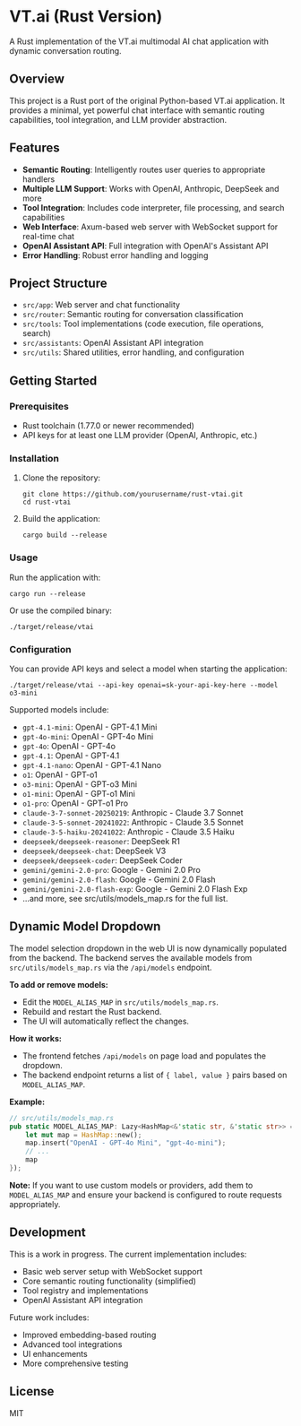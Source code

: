 # VT.ai (Rust Version)

A Rust implementation of the VT.ai multimodal AI chat application with dynamic conversation routing.

## Overview

This project is a Rust port of the original Python-based VT.ai application. It provides a minimal, yet powerful chat interface with semantic routing capabilities, tool integration, and LLM provider abstraction.

## Features

- **Semantic Routing**: Intelligently routes user queries to appropriate handlers
- **Multiple LLM Support**: Works with OpenAI, Anthropic, DeepSeek and more
- **Tool Integration**: Includes code interpreter, file processing, and search capabilities
- **Web Interface**: Axum-based web server with WebSocket support for real-time chat
- **OpenAI Assistant API**: Full integration with OpenAI's Assistant API
- **Error Handling**: Robust error handling and logging

## Project Structure

- `src/app`: Web server and chat functionality
- `src/router`: Semantic routing for conversation classification
- `src/tools`: Tool implementations (code execution, file operations, search)
- `src/assistants`: OpenAI Assistant API integration
- `src/utils`: Shared utilities, error handling, and configuration

## Getting Started

### Prerequisites

- Rust toolchain (1.77.0 or newer recommended)
- API keys for at least one LLM provider (OpenAI, Anthropic, etc.)

### Installation

1. Clone the repository:

   ```
   git clone https://github.com/yourusername/rust-vtai.git
   cd rust-vtai
   ```

2. Build the application:

   ```
   cargo build --release
   ```

### Usage

Run the application with:

```
cargo run --release
```

Or use the compiled binary:

```
./target/release/vtai
```

### Configuration

You can provide API keys and select a model when starting the application:

```
./target/release/vtai --api-key openai=sk-your-api-key-here --model o3-mini
```

Supported models include:

- `gpt-4.1-mini`: OpenAI - GPT-4.1 Mini
- `gpt-4o-mini`: OpenAI - GPT-4o Mini
- `gpt-4o`: OpenAI - GPT-4o
- `gpt-4.1`: OpenAI - GPT-4.1
- `gpt-4.1-nano`: OpenAI - GPT-4.1 Nano
- `o1`: OpenAI - GPT-o1
- `o3-mini`: OpenAI - GPT-o3 Mini
- `o1-mini`: OpenAI - GPT-o1 Mini
- `o1-pro`: OpenAI - GPT-o1 Pro
- `claude-3-7-sonnet-20250219`: Anthropic - Claude 3.7 Sonnet
- `claude-3-5-sonnet-20241022`: Anthropic - Claude 3.5 Sonnet
- `claude-3-5-haiku-20241022`: Anthropic - Claude 3.5 Haiku
- `deepseek/deepseek-reasoner`: DeepSeek R1
- `deepseek/deepseek-chat`: DeepSeek V3
- `deepseek/deepseek-coder`: DeepSeek Coder
- `gemini/gemini-2.0-pro`: Google - Gemini 2.0 Pro
- `gemini/gemini-2.0-flash`: Google - Gemini 2.0 Flash
- `gemini/gemini-2.0-flash-exp`: Google - Gemini 2.0 Flash Exp
- ...and more, see src/utils/models_map.rs for the full list.

## Dynamic Model Dropdown

The model selection dropdown in the web UI is now dynamically populated from the backend. The backend serves the available models from `src/utils/models_map.rs` via the `/api/models` endpoint.

**To add or remove models:**
- Edit the `MODEL_ALIAS_MAP` in `src/utils/models_map.rs`.
- Rebuild and restart the Rust backend.
- The UI will automatically reflect the changes.

**How it works:**
- The frontend fetches `/api/models` on page load and populates the dropdown.
- The backend endpoint returns a list of `{ label, value }` pairs based on `MODEL_ALIAS_MAP`.

**Example:**
```rust
// src/utils/models_map.rs
pub static MODEL_ALIAS_MAP: Lazy<HashMap<&'static str, &'static str>> = Lazy::new(|| {
    let mut map = HashMap::new();
    map.insert("OpenAI - GPT-4o Mini", "gpt-4o-mini");
    // ...
    map
});
```

**Note:** If you want to use custom models or providers, add them to `MODEL_ALIAS_MAP` and ensure your backend is configured to route requests appropriately.

## Development

This is a work in progress. The current implementation includes:

- Basic web server setup with WebSocket support
- Core semantic routing functionality (simplified)
- Tool registry and implementations
- OpenAI Assistant API integration

Future work includes:

- Improved embedding-based routing
- Advanced tool integrations
- UI enhancements
- More comprehensive testing

## License

MIT
